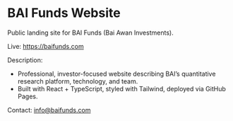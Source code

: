 # BAI Funds Website

Public landing site for BAI Funds (Bai Awan Investments).

Live: https://baifunds.com

Description:
- Professional, investor-focused website describing BAI’s quantitative research platform, technology, and team.
- Built with React + TypeScript, styled with Tailwind, deployed via GitHub Pages.

Contact: info@baifunds.com

